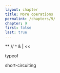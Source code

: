 ```yaml
---
layout: chapter
title: More operations
permalink: /chapters/9/
chapter: 9
first: false
last: true
---
```

**
//
^
&
|
<<
>>
typeof

short-circuiting
